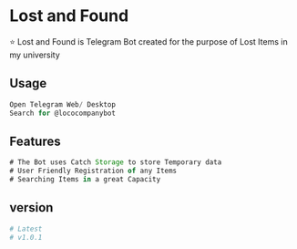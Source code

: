 # Lost and Found

⭐️ Lost and Found is Telegram Bot created for the purpose of Lost Items in my university

## Usage

```javascript
Open Telegram Web/ Desktop
Search for @lococompanybot
```

## Features

```Javascript
# The Bot uses Catch Storage to store Temporary data
# User Friendly Registration of any Items
# Searching Items in a great Capacity
```

## version

```bash
# Latest
# v1.0.1
```
